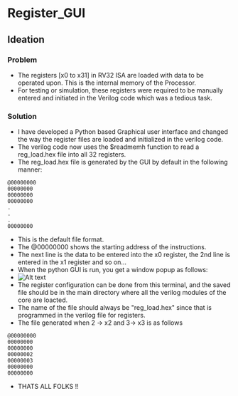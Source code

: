 # Register_GUI 

## Ideation

### Problem
* The registers [x0 to x31] in RV32 ISA are loaded with data to be operated upon. This is the internal memory of the Processor.
* For testing or simulation, these registers were required to be manually entered and initiated in the Verilog code which was a tedious task.

### Solution
* I have developed a Python based Graphical user interface and changed the way the register files are loaded and initialized in the verilog code.
* The verilog code now uses the $readmemh function to read a reg_load.hex file into all 32 registers.
* The reg_load.hex file is generated by the GUI by default in the following manner:
```
@00000000
00000000
00000000
00000000
.
.
.
00000000
```
* This is the default file format.
* The @00000000 shows the starting address of the instructions.
* The next line is the data to be entered into the x0 register, the 2nd line is entered in the x1 register and so on...
* When the python GUI is run, you get a window popup as follows: 
* ![Alt text](gui.png)
* The register configuration can be done from this terminal, and the saved file should be in the main directory where all the verilog modules of the core are loacted.
* The name of the file should always be "reg_load.hex" since that is programmed in the verilog file for registers.
* The file generated when 2 -> x2 and 3-> x3 is as follows 
```
@00000000
00000000
00000000
00000002
00000003
00000000
00000000
``` 
* THATS ALL FOLKS !!